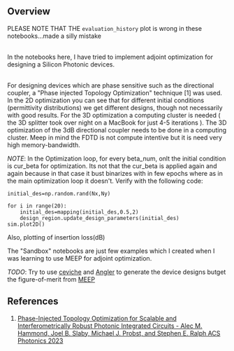 ## Overview

PLEASE NOTE THAT THE ```evaluation_history``` plot is wrong in these notebooks...made a silly mistake<br/><br/>

In the notebooks here, I have tried to implement adjoint optimization for designing a Silicon Photonic devices.<br/><br/>

For designing devices which are phase sensitive such as the directional coupler, a "Phase injected Topology Optimization" technique [1] was used. In the 2D optimization you can see that for different initial conditions (permittivity distributions) we get different designs, though not necessarily with good results. For the 3D optimization a computing cluster is needed ( the 3D splitter took over night on a MacBook for just 4-5 iterations ). The 3D optimization of the 3dB directional  coupler needs to be done in a computing cluster. Meep in mind the FDTD is not compute intentive but it is need very high memory-bandwidth.<br/>

*NOTE*: In the Optimization loop, for every beta_num, onlt the initial condition is cur_beta for optimization. Its not that the cur_beta is applied again and again because in that case it bust binarizes with in few epochs where as in the main optimization loop it doesn't. Verify with the following code:<br/>

```
initial_des=np.random.rand(Nx,Ny)

for i in range(20):
    initial_des=mapping(initial_des,0.5,2)
    design_region.update_design_parameters(initial_des)
sim.plot2D()
```

Also, plotting of insertion loss(dB)


The "Sandbox" notebooks are just few examples which I created when I was learning to use MEEP for adjoint optimization.

*TODO*: Try to use [ceviche](https://github.com/fancompute/ceviche) and [Angler](https://github.com/fancompute/angler/tree/master) to generate the device designs butget the figure-of-merit from [MEEP](https://github.com/NanoComp/meep)

## References
1. [Phase-Injected Topology Optimization for Scalable and Interferometrically Robust Photonic Integrated Circuits - Alec M. Hammond, Joel B. Slaby, Michael J. Probst, and Stephen E. Ralph ACS Photonics 2023](https://pubs.acs.org/doi/10.1021/acsphotonics.2c01016)


